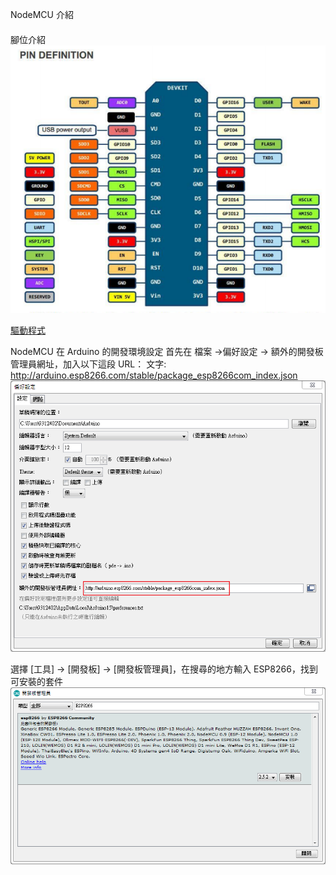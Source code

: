 NodeMCU 介紹

####
腳位介紹
![](https://github.com/derricktsai0904/Arduino/blob/master/04%20NodeMCU/NodeMCU%E8%85%B3%E4%BD%8D.PNG?raw=true)


[驅動程式]:https://github.com/derricktsai0904/Arduino/blob/master/04%20NodeMCU/%3D-CH341SER_WINDOWS.zip "=-CH341SER_WINDOWS.zip"

[驅動程式]


NodeMCU 在 Arduino 的開發環境設定
首先在
檔案 →偏好設定 → 額外的開發板管理員網址，加入以下這段 URL：
文字: http://arduino.esp8266.com/stable/package_esp8266com_index.json
![](https://github.com/derricktsai0904/Arduino/blob/master/04%20NodeMCU/ESP8266%E7%B6%B2%E5%9D%80.png?raw=true)


選擇 [工具] → [開發板] → [開發板管理員]，在搜尋的地方輸入 ESP8266，找到可安裝的套件
![](https://github.com/derricktsai0904/Arduino/blob/master/04%20NodeMCU/ESP8266_%E9%96%8B%E7%99%BC%E7%AE%A1%E7%90%86%E5%93%A1.png?raw=true)


